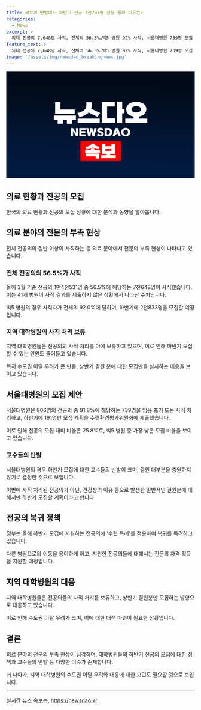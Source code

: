 ```yaml
---
title: 의료계 반발에도 하반기 전공 7천707명 신청 돌파 이유는?
categories:
  - News
excerpt: >
  의대 전공의 7,648명 사직, 전체의 56.5%…빅5 병원 92% 사직, 서울대병원 739명 모집 보건복지부 발표에 따르면, 올해 3월 기준 전체 전공의의 56.5%인 7,648명이 사직(임용포기 포함)했다. 이로써 하반기 전공의 모집이 어려울 전망이다. 서울대병원은 806명의 전공의 중 739명을 임용포기 또는 사직 처리하고, 하반기 191명만 모집할 방침이며, 이에 대한 교수단의 반발이 나온 것으로 알려져 있다. 이러한 상황에서 정부는 하반기 전공의 모집에 수련 특례를 적용해 전공의에 복귀를 독려하는 방침이다. 지역 대학병원들은 사직 처리를 보류하고 상반기 결원분만 모집하기로 결정했다.
feature_text: >
  의대 전공의 7,648명 사직, 전체의 56.5%…빅5 병원 92% 사직, 서울대병원 739명 모집 보건복지부 발표에 따르면, 올해 3월 기준 전체 전공의의 56.5%인 7,648명이 사직(임용포기 포함)했다. 이로써 하반기 전공의 모집이 어려울 전망이다. 서울대병원은 806명의 전공의 중 739명을 임용포기 또는 사직 처리하고, 하반기 191명만 모집할 방침이며, 이에 대한 교수단의 반발이 나온 것으로 알려져 있다. 이러한 상황에서 정부는 하반기 전공의 모집에 수련 특례를 적용해 전공의에 복귀를 독려하는 방침이다. 지역 대학병원들은 사직 처리를 보류하고 상반기 결원분만 모집하기로 결정했다.
image: '/assets/img/newsdao_breakingnews.jpg'
---
```


<p><img src="/assets/img/newsdao_breakingnews.jpg" alt="cryptoinkorea 속보" /></p>

<h2 data-ke-size="size26"><b>의료 현황과 전공의 모집</b></h2>

<p data-ke-size="size16">한국의 의료 현황과 전공의 모집 상황에 대한 분석과 동향을 알아봅니다.</p>

<h2 data-ke-size="size24">의료 분야의 전문의 부족 현상</h2>

<p data-ke-size="size16">전체 전공의의 절반 이상이 사직하는 등 의료 분야에서 전문의 부족 현상이 나타나고 있습니다.</p>

<h3 data-ke-size="size20"><b>전체 전공의의 56.5%가 사직</b></h3>

<p data-ke-size="size16">올해 3월 기준 전공의 1만4천531명 중 56.5%에 해당하는 7천648명이 사직했습니다. 이는 41개 병원이 사직 결과를 제출하지 않은 상황에서 나타난 수치입니다.</p>

<p data-ke-size="size16">빅5 병원의 경우 사직자가 전체의 92.0%에 달하며, 하반기에 2천833명을 모집할 예정입니다.</p>

<h3 data-ke-size="size20"><b>지역 대학병원의 사직 처리 보류</b></h3>

<p data-ke-size="size16">지역 대학병원들은 전공의의 사직 처리를 아예 보류하고 있으며, 이로 인해 하반기 모집할 수 있는 인원도 줄어들고 있습니다.</p>

<p data-ke-size="size16">특히 수도권 이탈 우려가 큰 만큼, 상반기 결원 분에 대한 모집만을 실시하는 대응을 보이고 있습니다.</p>

<h2 data-ke-size="size24">서울대병원의 모집 제안</h2>

<p data-ke-size="size16">서울대병원은 806명의 전공의 중 91.8%에 해당하는 739명을 임용 포기 또는 사직 처리하고, 하반기에 191명만 모집 계획을 수련환경평가위원회에 제출했습니다.</p>

<p data-ke-size="size16">이로 인해 전공의 모집 대비 비율은 25.8%로, 빅5 병원 중 가장 낮은 모집 비율을 보이고 있습니다.</p>

<h3 data-ke-size="size20"><b>교수들의 반발</b></h3>

<p data-ke-size="size16">서울대병원의 경우 하반기 모집에 대한 교수들의 반발이 크며, 결원 대부분을 충원하지 않기로 결정한 것으로 보입니다.</p>

<p data-ke-size="size16">이번에 사직 처리된 전공의가 아닌, 건강상의 이유 등으로 발생한 일반적인 결원분에 대해서만 하반기 모집할 계획이라고 합니다.</p>

<h2 data-ke-size="size24">전공의 복귀 정책</h2>

<p data-ke-size="size16">정부는 올해 하반기 모집에 지원하는 전공의에 '수련 특례'를 적용하여 복귀를 독려하고 있습니다.</p>

<p data-ke-size="size16">다른 병원으로의 이동을 용이하게 하고, 지원한 전공의들에 대해서는 전문의 자격 획득을 지원할 예정입니다.</p>

<h2 data-ke-size="size24">지역 대학병원의 대응</h2>

<p data-ke-size="size16">지역 대학병원들은 전공의들의 사직 처리를 보류하고, 상반기 결원분만 모집하는 방향으로 대응하고 있습니다.</p>

<p data-ke-size="size16">이로 인해 수도권 이탈 우려가 크며, 이에 대한 대책 마련이 필요한 상황입니다.</p>

<h2 data-ke-size="size24">결론</h2>

<p data-ke-size="size16">의료 분야의 전문의 부족 현상이 심각하며, 대학병원들의 하반기 전공의 모집에 대한 정책과 교수들의 반발 등 다양한 이슈가 존재합니다.</p>

<p data-ke-size="size16">더 나아가, 지역 대학병원의 수도권 이탈 우려와 대응에 대한 고민도 필요할 것으로 보입니다.</p>

<hr>

<p data-ke-size="size16"></p>
실시간 뉴스 속보는, <a href="https://newsdao.kr" rel="dofollow">https://newsdao.kr</a>


